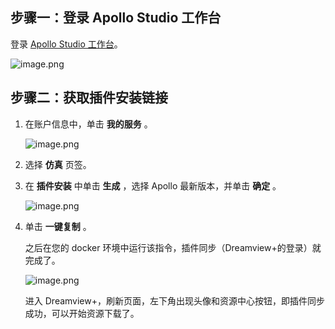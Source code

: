 ## 步骤一：登录 Apollo Studio 工作台

登录 [Apollo Studio 工作台](https://apollo.baidu.com/workspace)。

![image.png](https://bce.bdstatic.com/doc/Apollo-Homepage-Document/Apollo_Beta_Doc/image_7617d82.png)

## 步骤二：获取插件安装链接

1. 在账户信息中，单击 **我的服务** 。

   ![image.png](https://bce.bdstatic.com/doc/Apollo-Homepage-Document/Apollo_Beta_Doc/image_9aef6c8.png)

2. 选择 **仿真** 页签。

3. 在 **插件安装** 中单击 **生成** ，选择 Apollo 最新版本，并单击 **确定** 。

   ![image.png](https://bce.bdstatic.com/doc/Apollo-Homepage-Document/Apollo_Beta_Doc/image_600e9d8.png)

4. 单击 **一键复制** 。

   之后在您的 docker 环境中运行该指令，插件同步（Dreamview+的登录）就完成了。

   ![image.png](https://bce.bdstatic.com/doc/Apollo-Homepage-Document/Apollo_Beta_Doc/image_b89ca56.png)

   进入 Dreamview+，刷新页面，左下角出现头像和资源中心按钮，即插件同步成功，可以开始资源下载了。
